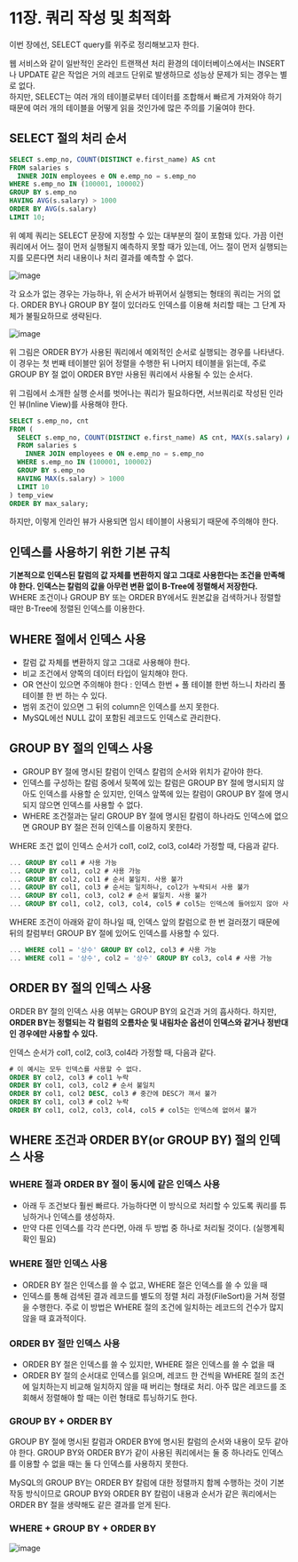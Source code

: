 # 11장. 쿼리 작성 및 최적화
이번 장에선, SELECT query를 위주로 정리해보고자 한다.

웹 서비스와 같이 일반적인 온라인 트랜잭션 처리 환경의 데이터베이스에서는 INSERT나 UPDATE 같은 작업은 거의 레코드 단위로 발생하므로 성능상 문제가 되는 경우는 별로 없다.  
하지만, SELECT는 여러 개의 테이블로부터 데이터를 조합해서 빠르게 가져와야 하기 때문에 여러 개의 테이블을 어떻게 읽을 것인가에 많은 주의를 기울여야 한다.

## SELECT 절의 처리 순서
```sql
SELECT s.emp_no, COUNT(DISTINCT e.first_name) AS cnt
FROM salaries s
  INNER JOIN employees e ON e.emp_no = s.emp_no
WHERE s.emp_no IN (100001, 100002)
GROUP BY s.emp_no
HAVING AVG(s.salary) > 1000
ORDER BY AVG(s.salary)
LIMIT 10;
```

위 예제 쿼리는 SELECT 문장에 지정할 수 있는 대부분의 절이 포함돼 있다. 가끔 이런 쿼리에서 어느 절이 먼저 실행될지 예측하지 못할 때가 있는데, 어느 절이 먼저 실행되는지를 모른다면 처리 내용이나 처리 결과를 예측할 수 없다.

![image](https://user-images.githubusercontent.com/60968342/226342321-8651ee06-0e93-49f0-bec7-172356b7f034.png)

각 요소가 없는 경우는 가능하나, 위 순서가 바뀌어서 실행되는 형태의 쿼리는 거의 없다. ORDER BY나 GROUP BY 절이 있더라도 인덱스를 이용해 처리할 때는 그 단계 자체가 불필요하므로 생략된다.

![image](https://user-images.githubusercontent.com/60968342/226342290-9949a6eb-274f-43ee-8054-c5becbb63d6e.png)

위 그림은 ORDER BY가 사용된 쿼리에서 예외적인 순서로 실행되는 경우를 나타낸다. 이 경우는 첫 번째 테이블만 읽어 정렬을 수행한 뒤 나머지 테이블을 읽는데, 주로 GROUP BY 절 없이 ORDER BY만 사용된 쿼리에서 사용될 수 있는 순서다.

위 그림에서 소개한 실행 순서를 벗어나는 쿼리가 필요하다면, 서브쿼리로 작성된 인라인 뷰(Inline View)를 사용해야 한다.

```sql
SELECT s.emp_no, cnt
FROM (
  SELECT s.emp_no, COUNT(DISTINCT e.first_name) AS cnt, MAX(s.salary) AS max_salary
  FROM salaries s
    INNER JOIN employees e ON e.emp_no = s.emp_no
  WHERE s.emp_no IN (100001, 100002)
  GROUP BY s.emp_no
  HAVING MAX(s.salary) > 1000
  LIMIT 10
) temp_view
ORDER BY max_salary;
```

하지만, 이렇게 인라인 뷰가 사용되면 임시 테이블이 사용되기 때문에 주의해야 한다.

## 인덱스를 사용하기 위한 기본 규칙
**기본적으로 인덱스된 칼럼의 값 자체를 변환하지 않고 그대로 사용한다는 조건을 만족해야 한다. 인덱스는 칼럼의 값을 아무런 변환 없이 B-Tree에 정렬해서 저장한다.**  
WHERE 조건이나 GROUP BY 또는 ORDER BY에서도 원본값을 검색하거나 정렬할 때만 B-Tree에 정렬된 인덱스를 이용한다.

## WHERE 절에서 인덱스 사용
- 칼럼 값 자체를 변환하지 않고 그대로 사용해야 한다.
- 비교 조건에서 양쪽의 데이터 타입이 일치해야 한다.
- OR 연산이 있으면 주의해야 한다 : 인덱스 한번 + 풀 테이블 한번 하느니 차라리 풀 테이블 한 번 하는 수 있다.
- 범위 조건이 있으면 그 뒤의 column은 인덱스를 쓰지 못한다.
- MySQL에선 NULL 값이 포함된 레코드도 인덱스로 관리한다.

## GROUP BY 절의 인덱스 사용
- GROUP BY 절에 명시된 칼럼이 인덱스 칼럼의 순서와 위치가 같아야 한다.
- 인덱스를 구성하는 칼럼 중에서 뒷쪽에 있는 칼럼은 GROUP BY 절에 명시되지 않아도 인덱스를 사용할 순 있지만, 인덱스 앞쪽에 있는 칼럼이 GROUP BY 절에 명시되지 않으면 인덱스를 사용할 수 없다.
- WHERE 조건절과는 달리 GROUP BY 절에 명시된 칼럼이 하나라도 인덱스에 없으면 GROUP BY 절은 전혀 인덱스를 이용하지 못한다.

WHERE 조건 없이 인덱스 순서가 col1, col2, col3, col4라 가정할 때, 다음과 같다.
```sql
... GROUP BY col1 # 사용 가능
... GROUP BY col1, col2 # 사용 가능
... GROUP BY col2, col1 # 순서 불일치. 사용 불가
... GROUP BY col1, col3 # 순서는 일치하나, col2가 누락되서 사용 불가
... GROUP BY col1, col3, col2 # 순서 불일치. 사용 불가
... GROUP BY col1, col2, col3, col4, col5 # col5는 인덱스에 들어있지 않아 사용 불가
```

WHERE 조건이 아래와 같이 하나일 때, 인덱스 앞의 칼럼으로 한 번 걸러졌기 때문에 뒤의 칼럼부터 GROUP BY 절에 있어도 인덱스를 사용할 수 있다.

```sql
... WHERE col1 = '상수' GROUP BY col2, col3 # 사용 가능
... WHERE col1 = '상수', col2 = '상수' GROUP BY col3, col4 # 사용 가능
```

## ORDER BY 절의 인덱스 사용
ORDER BY 절의 인덱스 사용 여부는 GROUP BY의 요건과 거의 흡사하다. 하지만, **ORDER BY는 정렬되는 각 컬럼의 오름차순 및 내림차순 옵션이 인덱스와 같거나 정반대인 경우에만 사용할 수 있다.**

인덱스 순서가 col1, col2, col3, col4라 가정할 때, 다음과 같다.

```sql
# 이 예시는 모두 인덱스를 사용할 수 없다.
ORDER BY col2, col3 # col1 누락
ORDER BY col1, col3, col2 # 순서 불일치
ORDER BY col1, col2 DESC, col3 # 중간에 DESC가 껴서 불가
ORDER BY col1, col3 # col2 누락
ORDER BY col1, col2, col3, col4, col5 # col5는 인덱스에 없어서 불가
```

## WHERE 조건과 ORDER BY(or GROUP BY) 절의 인덱스 사용
### WHERE 절과 ORDER BY 절이 동시에 같은 인덱스 사용
- 아래 두 조건보다 훨씬 빠르다. 가능하다면 이 방식으로 처리할 수 있도록 쿼리를 튜닝하거나 인덱스를 생성하자.
- 만약 다른 인덱스를 각각 쓴다면, 아래 두 방법 중 하나로 처리될 것이다. (실행계획 확인 필요)

### WHERE 절만 인덱스 사용
- ORDER BY 절은 인덱스를 쓸 수 없고, WHERE 절은 인덱스를 쓸 수 있을 때
- 인덱스를 통해 검색된 결과 레코드를 별도의 정렬 처리 과정(FileSort)을 거쳐 정렬을 수행한다. 주로 이 방법은 WHERE 절의 조건에 일치하는 레코드의 건수가 많지 않을 때 효과적이다.

### ORDER BY 절만 인덱스 사용
- ORDER BY 절은 인덱스를 쓸 수 있지만, WHERE 절은 인덱스를 쓸 수 없을 때
- ORDER BY 절의 순서대로 인덱스를 읽으며, 레코드 한 건씩을 WHERE 절의 조건에 일치하는지 비교해 일치하지 않을 때 버리는 형태로 처리. 아주 많은 레코드를 조회해서 정렬해야 할 때는 이런 형태로 튜닝하기도 한다.

### GROUP BY + ORDER BY
GROUP BY 절에 명시된 칼럼과 ORDER BY에 명시된 칼럼의 순서와 내용이 모두 같아야 한다. GROUP BY와 ORDER BY가 같이 사용된 쿼리에서는 둘 중 하나라도 인덱스를 이용할 수 없을 때는 둘 다 인덱스를 사용하지 못한다.

MySQL의 GROUP BY는 ORDER BY 칼럼에 대한 정렬까지 함께 수행하는 것이 기본 작동 방식이므로 GROUP BY와 ORDER BY 칼럼이 내용과 순서가 같은 쿼리에서는 ORDER BY 절을 생략해도 같은 결과를 얻게 된다.

### WHERE + GROUP BY + ORDER BY
![image](https://user-images.githubusercontent.com/60968342/226357265-e64bdd5b-f2a9-428c-b43b-e384ab3d18a5.png)